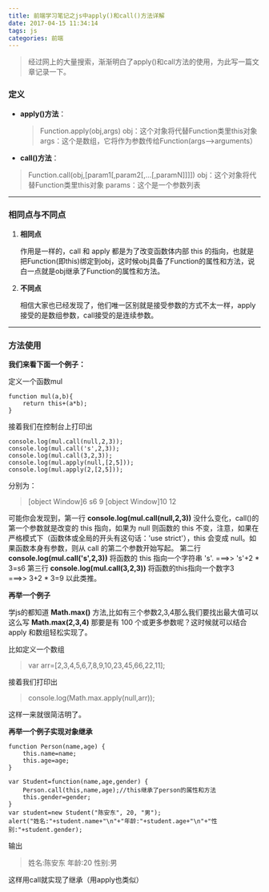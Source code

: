 ```yaml
---
title: 前端学习笔记之js中apply()和call()方法详解
date: 2017-04-15 11:34:14
tags: js
categories: 前端
---
```


>经过网上的大量搜索，渐渐明白了apply()和call方法的使用，为此写一篇文章记录一下。

<!--more -->

### **定义**


 - **apply()方法**：
    
   >Function.apply(obj,args)
obj：这个对象将代替Function类里this对象
args：这个是数组，它将作为参数传给Function(args-->arguments）

 -  **call()方法**：
 >Function.call(obj,[param1[,param2[,…[,paramN]]]])
obj：这个对象将代替Function类里this对象
params：这个是一个参数列表

---

### **相同点与不同点**

 1. **相同点**

	 作用是一样的，call 和 apply 都是为了改变函数体内部 this 的指向，也就是把Function(即this)绑定到obj，这时候obj具备了Function的属性和方法，说白一点就是obj继承了Function的属性和方法。
	 
 2. **不同点**
 
	 相信大家也已经发现了，他们唯一区别就是接受参数的方式不太一样，apply接受的是数组参数，call接受的是连续参数。

---

### **方法使用**

**我们来看下面一个例子：**

定义一个函数mul

```
function mul(a,b){
	return this+(a*b);
}
```

接着我们在控制台上打印出

```
console.log(mul.call(null,2,3));
console.log(mul.call('s',2,3));
console.log(mul.call(3,2,3));
console.log(mul.apply(null,[2,5]));
console.log(mul.apply(2,[2,5]));
```
分别为：
>[object Window]6
>s6
>9
>[object Window]10
>12

可能你会发现到，第一行 **console.log(mul.call(null,2,3))** 没什么变化，call()的第一个参数就是改变的 this 指向，如果为 null 则函数的 this 不变，注意，如果在严格模式下（函数体或全局的开头有这句话：'use strict'），this 会变成 null。如果函数本身有参数，则从 call 的第二个参数开始写起。
第二行 **console.log(mul.call('s',2,3))** 将函数的 this 指向一个字符串 's'.    ===>>  's'+2 \* 3=s6
第三行 **console.log(mul.call(3,2,3))**  将函数的this指向一个数字3   
     ===>>   3+2 \* 3=9
以此类推。

**再举一个例子**

学js的都知道 **Math.max()** 方法,比如有三个参数2,3,4那么我们要找出最大值可以这么写 **Math.max(2,3,4)** 那要是有 100 个或更多参数呢？这时候就可以结合 apply 和数组轻松实现了。

比如定义一个数组
> var arr=[2,3,4,5,6,7,8,9,10,23,45,66,22,11];

接着我们打印出
>console.log(Math.max.apply(null,arr));

这样一来就很简洁明了。


**再举一个例子实现对象继承**

```
function Person(name,age) {
	this.name=name;
	this.age=age;
}

var Student=function(name,age,gender) {
	Person.call(this,name,age);//this继承了person的属性和方法
	this.gender=gender;
}
var student=new Student("陈安东", 20, "男");
alert("姓名:"+student.name+"\n"+"年龄:"+student.age+"\n"+"性别:"+student.gender);
```
输出
>姓名:陈安东
年龄:20
性别:男

这样用call就实现了继承（用apply也类似）

